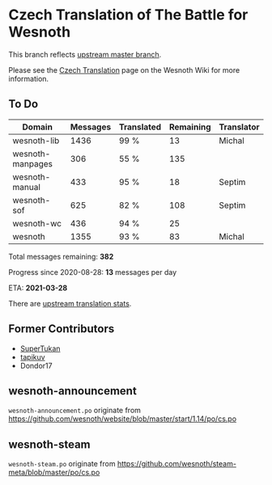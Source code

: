 # Czech Translation of The Battle for Wesnoth

This branch reflects [upstream master branch](https://github.com/wesnoth/wesnoth/tree/master).

Please see the [Czech Translation](https://wiki.wesnoth.org/CzechTranslation) page on the Wesnoth Wiki for more information.
## To Do

Domain | Messages | Translated | Remaining | Translator
------ | -------- | ---------- | --------- | ----------
wesnoth-lib | 1436 | 99 % | 13 | Michal
wesnoth-manpages | 306 | 55 % | 135 |
wesnoth-manual | 433 | 95 % | 18 | Septim
wesnoth-sof | 625 | 82 % | 108 | Septim
wesnoth-wc | 436 | 94 % | 25 |
wesnoth | 1355 | 93 % | 83 | Michal

Total messages remaining: **382**

Progress since 2020-08-28: **13** messages per day

ETA: **2021-03-28**

There are [upstream translation stats](https://www.wesnoth.org/gettext/?view=langs&version=master&lang=cs).

## Former Contributors
- [SuperTukan](https://github.com/SuperTukan)
- [tapikuv](https://github.com/tapikuv)
- Dondor17

## wesnoth-announcement
`wesnoth-announcement.po` originate from https://github.com/wesnoth/website/blob/master/start/1.14/po/cs.po

## wesnoth-steam
`wesnoth-steam.po` originate from https://github.com/wesnoth/steam-meta/blob/master/po/cs.po

